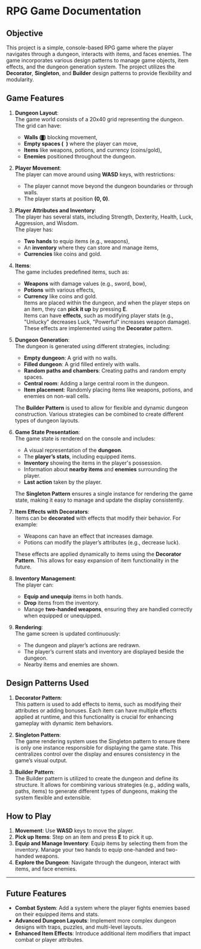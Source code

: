 # RPG Game Documentation

## **Objective**

This project is a simple, console-based RPG game where the player navigates through a dungeon, interacts with items, and faces enemies. The game incorporates various design patterns to manage game objects, item effects, and the dungeon generation system. The project utilizes the **Decorator**, **Singleton**, and **Builder** design patterns to provide flexibility and modularity.

## **Game Features**

1. **Dungeon Layout**:  
   The game world consists of a 20x40 grid representing the dungeon. The grid can have:
   - **Walls (`█`)** blocking movement,
   - **Empty spaces (` `)** where the player can move,
   - **Items** like weapons, potions, and currency (coins/gold),
   - **Enemies** positioned throughout the dungeon.

2. **Player Movement**:  
   The player can move around using **WASD** keys, with restrictions:
   - The player cannot move beyond the dungeon boundaries or through walls.
   - The player starts at position **(0, 0)**.

3. **Player Attributes and Inventory**:  
   The player has several stats, including Strength, Dexterity, Health, Luck, Aggression, and Wisdom.  
   The player has:
   - **Two hands** to equip items (e.g., weapons),
   - An **inventory** where they can store and manage items,
   - **Currencies** like coins and gold.

4. **Items**:  
   The game includes predefined items, such as:
   - **Weapons** with damage values (e.g., sword, bow),
   - **Potions** with various effects,
   - **Currency** like coins and gold.  
   Items are placed within the dungeon, and when the player steps on an item, they can **pick it up** by pressing **E**.  
   Items can have **effects**, such as modifying player stats (e.g., "Unlucky" decreases Luck, "Powerful" increases weapon damage). These effects are implemented using the **Decorator** pattern.

5. **Dungeon Generation**:  
   The dungeon is generated using different strategies, including:
   - **Empty dungeon**: A grid with no walls.
   - **Filled dungeon**: A grid filled entirely with walls.
   - **Random paths and chambers**: Creating paths and random empty spaces.
   - **Central room**: Adding a large central room in the dungeon.
   - **Item placement**: Randomly placing items like weapons, potions, and enemies on non-wall cells.
   
   The **Builder Pattern** is used to allow for flexible and dynamic dungeon construction. Various strategies can be combined to create different types of dungeon layouts.

6. **Game State Presentation**:  
   The game state is rendered on the console and includes:
   - A visual representation of the **dungeon**.
   - The **player’s stats**, including equipped items.
   - **Inventory** showing the items in the player's possession.
   - Information about **nearby items** and **enemies** surrounding the player.
   - **Last action** taken by the player.
   
   The **Singleton Pattern** ensures a single instance for rendering the game state, making it easy to manage and update the display consistently.

7. **Item Effects with Decorators**:  
   Items can be **decorated** with effects that modify their behavior. For example:
   - Weapons can have an effect that increases damage.
   - Potions can modify the player’s attributes (e.g., decrease luck).
   
   These effects are applied dynamically to items using the **Decorator Pattern**. This allows for easy expansion of item functionality in the future.

8. **Inventory Management**:  
   The player can:
   - **Equip and unequip** items in both hands.
   - **Drop** items from the inventory.
   - Manage **two-handed weapons**, ensuring they are handled correctly when equipped or unequipped.

9. **Rendering**:  
   The game screen is updated continuously:
   - The dungeon and player’s actions are redrawn.
   - The player’s current stats and inventory are displayed beside the dungeon.
   - Nearby items and enemies are shown.

## **Design Patterns Used**

1. **Decorator Pattern**:  
   This pattern is used to add effects to items, such as modifying their attributes or adding bonuses. Each item can have multiple effects applied at runtime, and this functionality is crucial for enhancing gameplay with dynamic item behaviors.

2. **Singleton Pattern**:  
   The game rendering system uses the Singleton pattern to ensure there is only one instance responsible for displaying the game state. This centralizes control over the display and ensures consistency in the game’s visual output.

3. **Builder Pattern**:  
   The Builder pattern is utilized to create the dungeon and define its structure. It allows for combining various strategies (e.g., adding walls, paths, items) to generate different types of dungeons, making the system flexible and extensible.

## **How to Play**

1. **Movement**: Use **WASD** keys to move the player.
2. **Pick up Items**: Step on an item and press **E** to pick it up.
3. **Equip and Manage Inventory**: Equip items by selecting them from the inventory. Manage your two hands to equip one-handed and two-handed weapons.
4. **Explore the Dungeon**: Navigate through the dungeon, interact with items, and face enemies.

---

## **Future Features**

- **Combat System**: Add a system where the player fights enemies based on their equipped items and stats.
- **Advanced Dungeon Layouts**: Implement more complex dungeon designs with traps, puzzles, and multi-level layouts.
- **Enhanced Item Effects**: Introduce additional item modifiers that impact combat or player attributes.

